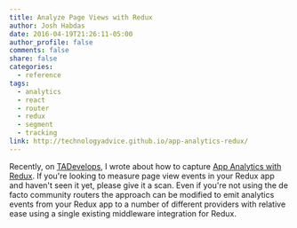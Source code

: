 ```yaml
---
title: Analyze Page Views with Redux
author: Josh Habdas
date: 2016-04-19T21:26:11-05:00
author_profile: false
comments: false
share: false
categories:
  - reference
tags:
  - analytics
  - react
  - router
  - redux
  - segment
  - tracking
link: http://technologyadvice.github.io/app-analytics-redux/
---
```


Recently, on [TADevelops](http://technologyadvice.github.io/), I wrote about how to capture [App Analytics with Redux](http://technologyadvice.github.io/app-analytics-redux/). If you're looking to measure page view events in your Redux app and haven't seen it yet, please give it a scan. Even if you're not using the de facto community routers the approach can be modified to emit analytics events from your Redux app to a number of different providers with relative ease using a single existing middleware integration for Redux.
